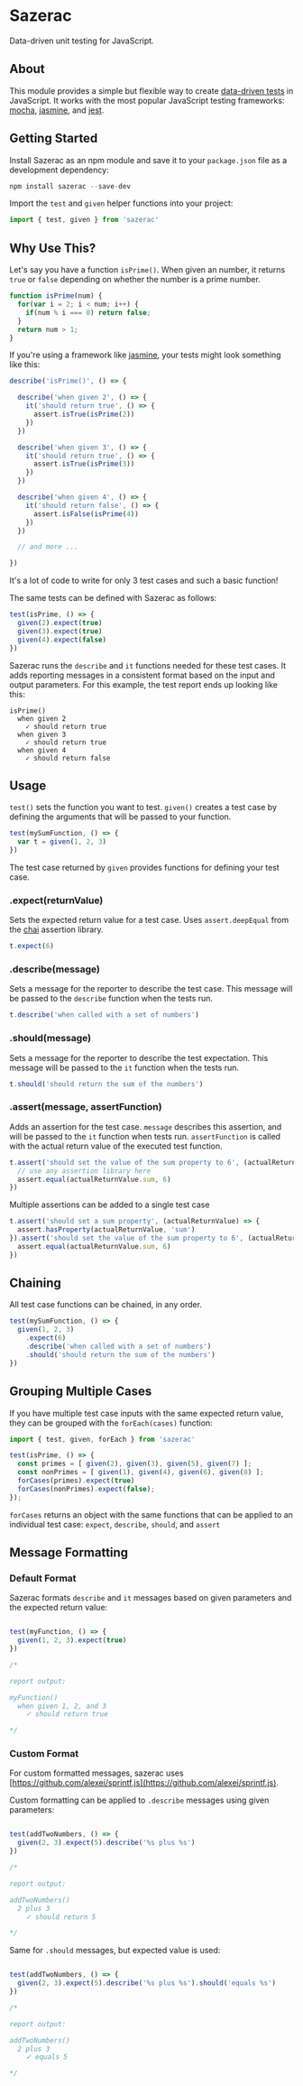 Sazerac
=======

Data-driven unit testing for JavaScript. 


About
-----

This module provides a simple but flexible way to create [data-driven tests](https://booker.codes/data-driven-tests-in-javascript-using-mocha/) in JavaScript. It works with the most popular JavaScript testing frameworks: [mocha](https://mochajs.org/), [jasmine](https://jasmine.github.io/), and [jest](https://facebook.github.io/jest/).


Getting Started
---------------

Install Sazerac as an npm module and save it to your `package.json` file as a development dependency:

```js
npm install sazerac --save-dev
```

Import the `test` and `given` helper functions into your project:

```js
import { test, given } from 'sazerac'
```


Why Use This?
-------------

Let's say you have a function `isPrime()`. When given an number, it returns `true` or `false` depending on whether the number is a prime number.

```js
function isPrime(num) {
  for(var i = 2; i < num; i++) {
    if(num % i === 0) return false;
  }
  return num > 1;
}
```

If you're using a framework like [jasmine](https://jasmine.github.io/), your tests might look something like this:

```js
describe('isPrime()', () => {

  describe('when given 2', () => {
    it('should return true', () => {
      assert.isTrue(isPrime(2))
    })
  })

  describe('when given 3', () => {
    it('should return true', () => {
      assert.isTrue(isPrime(3))
    })
  })

  describe('when given 4', () => {
    it('should return false', () => {
      assert.isFalse(isPrime(4))
    })
  })

  // and more ...

})
```

It's a lot of code to write for only 3 test cases and such a basic function!

The same tests can be defined with Sazerac as follows:

```js
test(isPrime, () => {
  given(2).expect(true)
  given(3).expect(true)
  given(4).expect(false)
})
```

Sazerac runs the `describe` and `it` functions needed for these test cases. It adds reporting messages in a consistent format based on the input and output parameters. For this example, the test report ends up looking like this:

```
isPrime()
  when given 2
    ✓ should return true
  when given 3
    ✓ should return true
  when given 4
    ✓ should return false
```

Usage
-----

`test()` sets the function you want to test. `given()` creates a test case by defining the arguments that will be passed to your function.

```js
test(mySumFunction, () => {
  var t = given(1, 2, 3)
})
```

The test case returned by `given` provides functions for defining your test case.

### .expect(returnValue)

Sets the expected return value for a test case. Uses `assert.deepEqual` from the [chai](http://chaijs.com/) assertion library.

```js
t.expect(6)
```

### .describe(message)

Sets a message for the reporter to describe the test case. This message will be passed to the `describe` function when the tests run.

```js
t.describe('when called with a set of numbers')
```

### .should(message)

Sets a message for the reporter to describe the test expectation. This message will be passed to the `it` function when the tests run.

```js
t.should('should return the sum of the numbers')
```

### .assert(message, assertFunction)

Adds an assertion for the test case. `message` describes this assertion, and will be passed to the `it` function when tests run. `assertFunction` is called with the actual return value of the executed test function.

```js
t.assert('should set the value of the sum property to 6', (actualReturnValue) => {
  // use any assertion library here
  assert.equal(actualReturnValue.sum, 6)
})
```

Multiple assertions can be added to a single test case

```js
t.assert('should set a sum property', (actualReturnValue) => {
  assert.hasProperty(actualReturnValue, 'sum')
}).assert('should set the value of the sum property to 6', (actualReturnValue) => {
  assert.equal(actualReturnValue.sum, 6)
})
```


Chaining
--------

All test case functions can be chained, in any order.

```js
test(mySumFunction, () => {
  given(1, 2, 3)
    .expect(6)
    .describe('when called with a set of numbers')
    .should('should return the sum of the numbers')
})
```


Grouping Multiple Cases
-----------------------

If you have multiple test case inputs with the same expected return value, they can be grouped with the `forEach(cases)` function:

```js
import { test, given, forEach } from 'sazerac'

test(isPrime, () => {
  const primes = [ given(2), given(3), given(5), given(7) ];
  const nonPrimes = [ given(1), given(4), given(6), given(8) ];
  forCases(primes).expect(true)
  forCases(nonPrimes).expect(false);
});
```

`forCases` returns an object with the same functions that can be applied to an individual test case: `expect`, `describe`, `should`, and `assert`


Message Formatting
------------------

### Default Format

Sazerac formats `describe` and `it` messages based on given parameters and the expected return value:

```js

test(myFunction, () => {
  given(1, 2, 3).expect(true)
})

/*

report output:

myFunction()
  when given 1, 2, and 3
    ✓ should return true

*/

```

### Custom Format

For custom formatted messages, sazerac uses [https://github.com/alexei/sprintf.js](https://github.com/alexei/sprintf.js).

Custom formatting can be applied to `.describe` messages using given parameters:

```js

test(addTwoNumbers, () => {
  given(2, 3).expect(5).describe('%s plus %s')
})

/*

report output:

addTwoNumbers()
  2 plus 3
    ✓ should return 5

*/

```

Same for `.should` messages, but expected value is used:

```js

test(addTwoNumbers, () => {
  given(2, 3).expect(5).describe('%s plus %s').should('equals %s')
})

/*

report output:

addTwoNumbers()
  2 plus 3
    ✓ equals 5

*/

```

